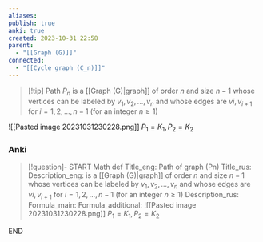```yaml
---
aliases: 
publish: true
anki: true
created: 2023-10-31 22:58
parent:
  - "[[Graph (G)]]"
connected:
  - "[[Cycle graph (C_n)]]"
---
```


> [!tip] Path $P_n {}$
> is a [[Graph (G)|graph]] of order ${} n {}$ and size $n−1$ whose vertices can be labeled by ${} v_1,v_2,...,v_n {}$ and whose edges are ${} vi, v_{i+1} {}$ for $i = 1,2,...,n−1$ (for an integer ${} n≥1 {}$)

![[Pasted image 20231031230228.png]]
$P_1 = K_1, P_2 = K_2 {}$



### Anki
> [!question]- 
START
Math def
Title_eng: Path of graph (Pn)
Title_rus: 
Description_eng: is a [[Graph (G)|graph]] of order ${} n {}$ and size $n−1$ whose vertices can be labeled by ${} v_1,v_2,...,v_n {}$ and whose edges are ${} vi, v_{i+1} {}$ for $i = 1,2,...,n−1$ (for an integer ${} n≥1 {}$)
Description_rus: 
Formula_main: 
Formula_additional: ![[Pasted image 20231031230228.png]] 
$P_1 = K_1, P_2 = K_2 {}$
<!--ID: 1698822236404-->
END











